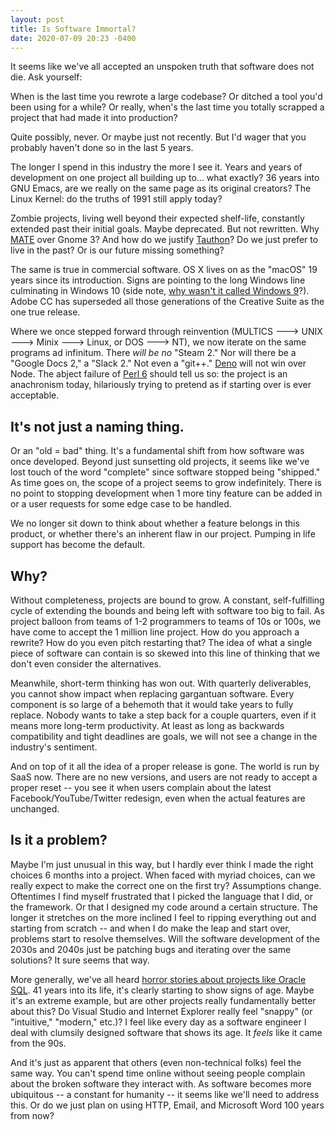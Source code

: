 ```yaml
---
layout: post
title: Is Software Immortal?
date: 2020-07-09 20:23 -0400
---
```


It seems like we've all accepted an unspoken truth that software does not die. Ask yourself:

When is the last time you rewrote a large codebase? Or ditched a tool you'd been using for a while?
Or really, when's the last time you totally scrapped a project that had made it into production?

Quite possibly, never. Or maybe just not recently. But I'd wager that you probably haven't done so
in the last 5 years.

The longer I spend in this industry the more I see it. Years and years of development on one project
all building up to... what exactly? 36 years into GNU Emacs, are we really on the same page as its
original creators? The Linux Kernel: do the truths of 1991 still apply today?

Zombie projects, living well beyond their expected shelf-life, constantly extended past their initial
goals. Maybe deprecated. But not rewritten. Why [MATE](https://mate-desktop.org/) over Gnome 3? And
how do we justify [Tauthon](https://github.com/naftaliharris/tauthon)? Do we just prefer to live in
the past? Or is our future missing something?

The same is true in commercial software. OS X lives on as the "macOS" 19 years since its introduction.
Signs are pointing to the long Windows line culminating in Windows 10 (side note, [why wasn't it called
Windows 9](https://www.reddit.com/r/technology/comments/2hwlrk/new_windows_version_will_be_called_windows_10/ckwq83x/)?).
Adobe CC has superseded all those generations of the Creative Suite as the one true release.

Where we once stepped forward through reinvention (MULTICS 🡒 UNIX 🡒 Minix 🡒 Linux, or DOS 🡒 NT),
we now iterate on the same programs ad infinitum. There _will be no_ "Steam 2." Nor will there be a
"Google Docs 2," a "Slack 2." Not even a "git++." [Deno](https://deno.land/) will not win over Node.
The abject failure of [Perl 6](https://en.wikipedia.org/wiki/Raku_(programming_language)) should tell
us so: the project is an anachronism today, hilariously trying to pretend as if starting over is ever
acceptable.

## It's not just a naming thing.

Or an "old = bad" thing. It's a fundamental shift from how software
was once developed. Beyond just sunsetting old projects, it seems like we've lost touch of the word
"complete" since software stopped being "shipped." As time goes on, the scope of a project seems to
grow indefinitely. There is no point to stopping development when 1 more tiny feature can be added
in or a user requests for some edge case to be handled.

We no longer sit down to think about whether a feature belongs in this product, or whether there's
an inherent flaw in our project. Pumping in life support has become the default.

## Why?

Without completeness, projects are bound to grow. A constant, self-fulfilling cycle of extending the
bounds and being left with software too big to fail. As project balloon from teams of 1-2 programmers
to teams of 10s or 100s, we have come to accept the 1 million line project. How do you approach a
rewrite? How do you even pitch restarting that? The idea of what a single piece of software can
contain is so skewed into this line of thinking that we don't even consider the alternatives.

Meanwhile, short-term thinking has won out. With quarterly deliverables, you cannot show impact when
replacing gargantuan software. Every component is so large of a behemoth that it would take years to
fully replace. Nobody wants to take a step back for a couple quarters, even if it means more
long-term productivity. At least as long as backwards compatibility and tight deadlines are goals,
we will not see a change in the industry's sentiment.

And on top of it all the idea of a proper release is gone. The world is run by SaaS now. There are no
new versions, and users are not ready to accept a proper reset -- you see it when users complain about
the latest Facebook/YouTube/Twitter redesign, even when the actual features are unchanged.

## Is it a problem?

Maybe I'm just unusual in this way, but I hardly ever think I made the right choices 6 months into
a project. When faced with myriad choices, can we really expect to make the correct one on the first
try? Assumptions change. Oftentimes I find myself frustrated that I picked the language that I did,
or the framework. Or that I designed my code around a certain structure. The longer it stretches on
the more inclined I feel to ripping everything out and starting from scratch -- and when I do make
the leap and start over, problems start to resolve themselves. Will the software development of the
2030s and 2040s just be patching bugs and iterating over the same solutions? It sure seems that way.

More generally, we've all heard
[horror stories about projects like Oracle SQL](https://news.ycombinator.com/item?id=18442941).
41 years into its life, it's clearly starting to show signs of age. Maybe it's an extreme example,
but are other projects really fundamentally better about this? Do Visual Studio and Internet
Explorer really feel "snappy" (or "intuitive," "modern," etc.)? I feel like every day as a software
engineer I deal with clumsily designed software that shows its age. It _feels_ like it came from the
90s.

And it's just as apparent that others (even non-technical folks) feel the same way. You can't spend
time online without seeing people complain about the broken software they interact with. As software
becomes more ubiquitous -- a constant for humanity --  it seems like we'll need to address this. Or
do we just plan on using HTTP, Email, and Microsoft Word 100 years from now?
